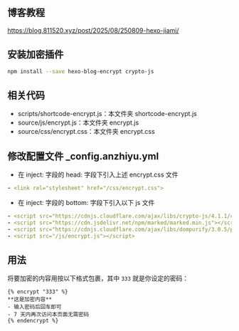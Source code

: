 ## 博客教程

https://blog.811520.xyz/post/2025/08/250809-hexo-jiami/

## 安装加密插件

```bash
npm install --save hexo-blog-encrypt crypto-js
```

## 相关代码

- scripts/shortcode-encrypt.js：本文件夹 shortcode-encrypt.js
- source/js/encrypt.js：本文件夹 encrypt.js
- source/css/encrypt.css：本文件夹 encrypt.css

## 修改配置文件 _config.anzhiyu.yml

- 在 inject: 字段的 head: 字段下引入上述 encrypt.css 文件

```yml
- <link rel="stylesheet" href="/css/encrypt.css">
```

- 在 inject: 字段的 bottom: 字段下引入以下 js 文件

```yml
- <script src="https://cdnjs.cloudflare.com/ajax/libs/crypto-js/4.1.1/crypto-js.min.js"></script>
- <script src="https://cdn.jsdelivr.net/npm/marked/marked.min.js"></script>
- <script src="https://cdnjs.cloudflare.com/ajax/libs/dompurify/3.0.5/purify.min.js"></script>
- <script src="/js/encrypt.js"></script>
```

## 用法

将要加密的内容用按以下格式包裹，其中 `333` 就是你设定的密码：

```
{% encrypt "333" %}  
**这是加密内容**
- 输入密码后回车即可
- 7 天内再次访问本页面无需密码  
{% endencrypt %}
```
